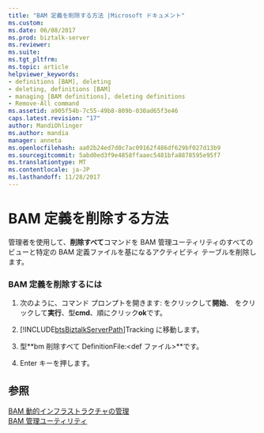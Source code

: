 ```yaml
---
title: "BAM 定義を削除する方法 |Microsoft ドキュメント"
ms.custom: 
ms.date: 06/08/2017
ms.prod: biztalk-server
ms.reviewer: 
ms.suite: 
ms.tgt_pltfrm: 
ms.topic: article
helpviewer_keywords:
- definitions [BAM], deleting
- deleting, definitions [BAM]
- managing [BAM definitions], deleting definitions
- Remove-All command
ms.assetid: a905f54b-7c55-49b8-809b-030ad65f3e46
caps.latest.revision: "17"
author: MandiOhlinger
ms.author: mandia
manager: anneta
ms.openlocfilehash: aa02b24ed7d0c7ac09162f486df629bf027d13b9
ms.sourcegitcommit: 5abd0ed3f9e4858ffaaec5481bfa8878595e95f7
ms.translationtype: MT
ms.contentlocale: ja-JP
ms.lasthandoff: 11/28/2017
---
```

# <a name="how-to-remove-bam-definitions"></a>BAM 定義を削除する方法
管理者を使用して、**削除すべて**コマンドを BAM 管理ユーティリティのすべてのビューと特定の BAM 定義ファイルを基になるアクティビティ テーブルを削除します。  
  
### <a name="to-remove-bam-definitions"></a>BAM 定義を削除するには  
  
1.  次のように、コマンド プロンプトを開きます: をクリックして**開始**、 をクリックして**実行**、型**cmd**、順にクリック**ok**です。  
  
2.  [!INCLUDE[btsBiztalkServerPath](../includes/btsbiztalkserverpath-md.md)]Tracking に移動します。  
  
3.  型**bm 削除すべて DefinitionFile:\<def ファイル\>**です。  
  
4.  Enter キーを押します。  
  
## <a name="see-also"></a>参照  
 [BAM 動的インフラストラクチャの管理](../core/managing-the-bam-dynamic-infrastructure.md)   
 [BAM 管理ユーティリティ](../core/bam-management-utility.md)